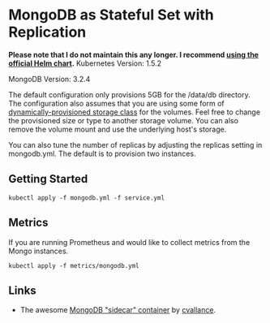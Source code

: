 # MongoDB as Stateful Set with Replication

**Please note that I do not maintain this any longer. I recommend [using the official Helm chart](https://github.com/kubernetes/charts/tree/master/stable/mongodb-replicaset).**
Kubernetes Version: 1.5.2

MongoDB Version: 3.2.4

The default configuration only provisions 5GB for the /data/db directory. The configuration also assumes that you are using some form of [dynamically-provisioned storage class](https://kubernetes.io/docs/user-guide/persistent-volumes/#provisioner) for the volumes. Feel free to change the provisioned size or type to another storage volume. You can also remove the volume mount and use the underlying host's storage.

You can also tune the number of replicas by adjusting the replicas setting in mongodb.yml. The default is to provision two instances.

## Getting Started

    kubectl apply -f mongodb.yml -f service.yml

## Metrics

If you are running Prometheus and would like to collect metrics from the Mongo instances.

    kubectl apply -f metrics/mongodb.yml

## Links

* The awesome [MongoDB "sidecar" container](https://github.com/cvallance/mongo-k8s-sidecar) by [cvallance](https://github.com/cvallance).
